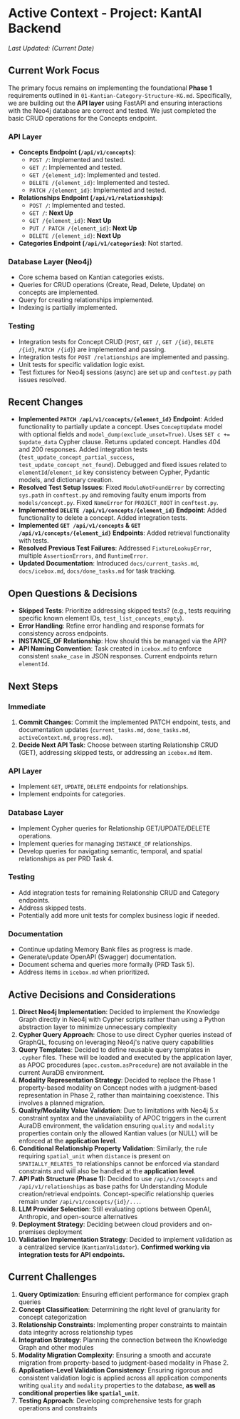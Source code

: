 # Active Context - Project: KantAI Backend

*Last Updated: (Current Date)*

## Current Work Focus

The primary focus remains on implementing the foundational **Phase 1** requirements outlined in `01-Kantian-Category-Structure-KG.md`. Specifically, we are building out the **API layer** using FastAPI and ensuring interactions with the Neo4j database are correct and tested. We just completed the basic CRUD operations for the Concepts endpoint.

### API Layer
- **Concepts Endpoint (`/api/v1/concepts`)**:
  - `POST /`: Implemented and tested.
  - `GET /`: Implemented and tested.
  - `GET /{element_id}`: Implemented and tested.
  - `DELETE /{element_id}`: Implemented and tested.
  - `PATCH /{element_id}`: Implemented and tested.
- **Relationships Endpoint (`/api/v1/relationships`)**:
  - `POST /`: Implemented and tested.
  - `GET /`: **Next Up**
  - `GET /{element_id}`: **Next Up**
  - `PUT / PATCH /{element_id}`: **Next Up**
  - `DELETE /{element_id}`: **Next Up**
- **Categories Endpoint (`/api/v1/categories`)**: Not started.

### Database Layer (Neo4j)
- Core schema based on Kantian categories exists.
- Queries for CRUD operations (Create, Read, Delete, Update) on concepts are implemented.
- Query for creating relationships implemented.
- Indexing is partially implemented.

### Testing
- Integration tests for Concept CRUD (`POST`, `GET /`, `GET /{id}`, `DELETE /{id}`, `PATCH /{id}`) are implemented and passing.
- Integration tests for `POST /relationships` are implemented and passing.
- Unit tests for specific validation logic exist.
- Test fixtures for Neo4j sessions (async) are set up and `conftest.py` path issues resolved.

## Recent Changes

- **Implemented `PATCH /api/v1/concepts/{element_id}` Endpoint**: Added functionality to partially update a concept. Uses `ConceptUpdate` model with optional fields and `model_dump(exclude_unset=True)`. Uses `SET c += $update_data` Cypher clause. Returns updated concept. Handles 404 and 200 responses. Added integration tests (`test_update_concept_partial_success`, `test_update_concept_not_found`). Debugged and fixed issues related to `elementId`/`element_id` key consistency between Cypher, Pydantic models, and dictionary creation.
- **Resolved Test Setup Issues**: Fixed `ModuleNotFoundError` by correcting `sys.path` in `conftest.py` and removing faulty enum imports from `models/concept.py`. Fixed `NameError` for `PROJECT_ROOT` in `conftest.py`.
- **Implemented `DELETE /api/v1/concepts/{element_id}` Endpoint**: Added functionality to delete a concept. Added integration tests.
- **Implemented `GET /api/v1/concepts` & `GET /api/v1/concepts/{element_id}` Endpoints**: Added retrieval functionality with tests.
- **Resolved Previous Test Failures**: Addressed `FixtureLookupError`, multiple `AssertionErrors`, and `RuntimeError`.
- **Updated Documentation**: Introduced `docs/current_tasks.md`, `docs/icebox.md`, `docs/done_tasks.md` for task tracking.

## Open Questions & Decisions

- **Skipped Tests**: Prioritize addressing skipped tests? (e.g., tests requiring specific known element IDs, `test_list_concepts_empty`).
- **Error Handling**: Refine error handling and response formats for consistency across endpoints.
- **INSTANCE_OF Relationship**: How should this be managed via the API?
- **API Naming Convention**: Task created in `icebox.md` to enforce consistent `snake_case` in JSON responses. Current endpoints return `elementId`.

## Next Steps

### Immediate
1.  **Commit Changes**: Commit the implemented PATCH endpoint, tests, and documentation updates (`current_tasks.md`, `done_tasks.md`, `activeContext.md`, `progress.md`).
2.  **Decide Next API Task**: Choose between starting Relationship CRUD (GET), addressing skipped tests, or addressing an `icebox.md` item.

### API Layer
- Implement `GET`, `UPDATE`, `DELETE` endpoints for relationships.
- Implement endpoints for categories.

### Database Layer
- Implement Cypher queries for Relationship GET/UPDATE/DELETE operations.
- Implement queries for managing `INSTANCE_OF` relationships.
- Develop queries for navigating semantic, temporal, and spatial relationships as per PRD Task 4.

### Testing
- Add integration tests for remaining Relationship CRUD and Category endpoints.
- Address skipped tests.
- Potentially add more unit tests for complex business logic if needed.

### Documentation
- Continue updating Memory Bank files as progress is made.
- Generate/update OpenAPI (Swagger) documentation.
- Document schema and queries more formally (PRD Task 5).
- Address items in `icebox.md` when prioritized.

## Active Decisions and Considerations

1. **Direct Neo4j Implementation**: Decided to implement the Knowledge Graph directly in Neo4j with Cypher scripts rather than using a Python abstraction layer to minimize unnecessary complexity
2. **Cypher Query Approach**: Chose to use direct Cypher queries instead of GraphQL, focusing on leveraging Neo4j's native query capabilities
3. **Query Templates**: Decided to define reusable query templates in `.cypher` files. These will be loaded and executed by the application layer, as APOC procedures (`apoc.custom.asProcedure`) are not available in the current AuraDB environment.
4. **Modality Representation Strategy**: Decided to replace the Phase 1 property-based modality on Concept nodes with a judgment-based representation in Phase 2, rather than maintaining coexistence. This involves a planned migration.
5. **Quality/Modality Value Validation**: Due to limitations with Neo4j 5.x constraint syntax and the unavailability of APOC triggers in the current AuraDB environment, the validation ensuring `quality` and `modality` properties contain only the allowed Kantian values (or NULL) will be enforced at the **application level**.
6. **Conditional Relationship Property Validation**: Similarly, the rule requiring `spatial_unit` when `distance` is present on `SPATIALLY_RELATES_TO` relationships cannot be enforced via standard constraints and will also be handled at the **application level**.
7. **API Path Structure (Phase 1):** Decided to use `/api/v1/concepts` and `/api/v1/relationships` as base paths for Understanding Module creation/retrieval endpoints. Concept-specific relationship queries remain under `/api/v1/concepts/{id}/...`.
8. **LLM Provider Selection**: Still evaluating options between OpenAI, Anthropic, and open-source alternatives
9. **Deployment Strategy**: Deciding between cloud providers and on-premises deployment
10. **Validation Implementation Strategy**: Decided to implement validation as a centralized service (`KantianValidator`). **Confirmed working via integration tests for API endpoints.**

## Current Challenges

1. **Query Optimization**: Ensuring efficient performance for complex graph queries
2. **Concept Classification**: Determining the right level of granularity for concept categorization
3. **Relationship Constraints**: Implementing proper constraints to maintain data integrity across relationship types
4. **Integration Strategy**: Planning the connection between the Knowledge Graph and other modules
5. **Modality Migration Complexity**: Ensuring a smooth and accurate migration from property-based to judgment-based modality in Phase 2.
6. **Application-Level Validation Consistency**: Ensuring rigorous and consistent validation logic is applied across all application components writing `quality` and `modality` properties to the database, **as well as conditional properties like `spatial_unit`**.
7. **Testing Approach**: Developing comprehensive tests for graph operations and constraints 